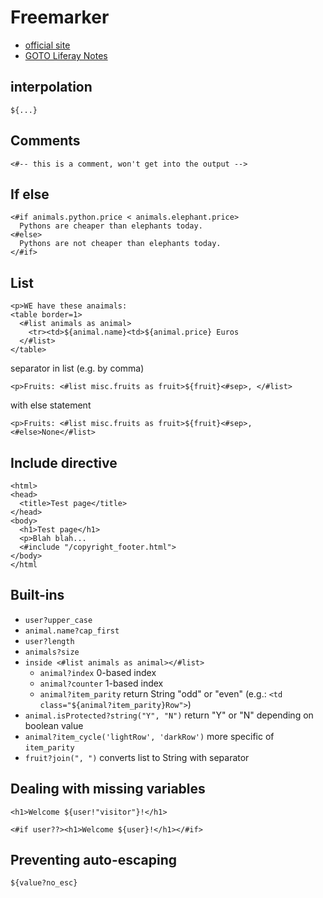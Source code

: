 # Freemarker

+ [official site](https://freemarker.apache.org)
+ [GOTO Liferay Notes](https://github.com/simon387/notes/blob/master/java/liferay.md)

## interpolation

```freemarker
${...}
```

## Comments

```freemarker
<#-- this is a comment, won't get into the output -->
```

## If else

```freemarker
<#if animals.python.price < animals.elephant.price>
  Pythons are cheaper than elephants today.
<#else>
  Pythons are not cheaper than elephants today.
</#if>
```

## List

```freemarker
<p>WE have these anaimals:
<table border=1>
  <#list animals as animal>
    <tr><td>${animal.name}<td>${animal.price} Euros
  </#list>
</table>
```

separator in list (e.g. by comma)

```freemarker
<p>Fruits: <#list misc.fruits as fruit>${fruit}<#sep>, </#list>
```

with else statement

```freemarker
<p>Fruits: <#list misc.fruits as fruit>${fruit}<#sep>, <#else>None</#list>

```

## Include directive

```freemarker
<html>
<head>
  <title>Test page</title>
</head>
<body>
  <h1>Test page</h1>
  <p>Blah blah...
  <#include "/copyright_footer.html">
</body>
</html
```

## Built-ins

+ ```user?upper_case```
+ ```animal.name?cap_first```
+ ```user?length```
+ ```animals?size```
+ ```inside <#list animals as animal></#list>```
  + ```animal?index``` 0-based index
  + ```animal?counter``` 1-based index
  + ```animal?item_parity``` return String "odd" or "even" (e.g.: ```<td class="${animal?item_parity}Row">```)
+ ```animal.isProtected?string("Y", "N")``` return "Y" or "N" depending on boolean value
+ ```animal?item_cycle('lightRow', 'darkRow')``` more specific of ```item_parity```
+ ```fruit?join(", ")``` converts list to String with separator

## Dealing with missing variables

```freemarker
<h1>Welcome ${user!"visitor"}!</h1>
```

```freemarker
<#if user??><h1>Welcome ${user}!</h1></#if>
```

## Preventing auto-escaping

```freemarker
${value?no_esc}
```
